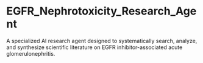 # EGFR_Nephrotoxicity_Research_Agent
A specialized AI research agent designed to systematically search, analyze, and synthesize scientific literature on EGFR inhibitor-associated acute glomerulonephritis. 
